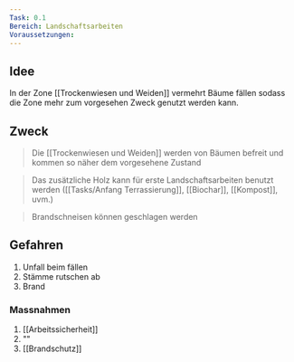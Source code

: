 ```yaml
---
Task: 0.1
Bereich: Landschaftsarbeiten
Voraussetzungen:
---
```


## Idee
In der Zone [[Trockenwiesen und Weiden]] vermehrt Bäume fällen sodass die Zone mehr zum vorgesehen Zweck genutzt werden kann.

## Zweck
> Die [[Trockenwiesen und Weiden]] werden von Bäumen befreit und kommen so näher dem vorgesehene Zustand

>Das zusätzliche Holz kann für erste Landschaftsarbeiten benutzt werden ([[Tasks/Anfang Terrassierung]], [[Biochar]],  [[Kompost]], uvm.) 

> Brandschneisen können geschlagen werden

## Gefahren
1. Unfall beim fällen
2. Stämme rutschen ab
3. Brand

### Massnahmen
1. [[Arbeitssicherheit]]
2. ""
3. [[Brandschutz]]
